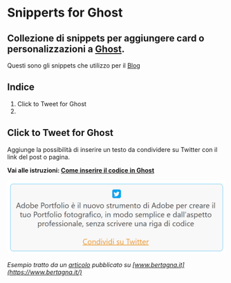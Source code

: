 # Snipperts for Ghost
## Collezione di snippets per aggiungere card o personalizzazioni a [Ghost](https://ghost.org/).
Questi sono gli snippets che utilizzo per il [Blog](https://www.bertagna.it/) 

## Indice
1. Click to Tweet for Ghost
2. 

## Click to Tweet for Ghost
Aggiunge la possibilità di inserire un testo da condividere su Twitter con il link del post o pagina.

**Vai alle istruzioni: [Come inserire il codice in Ghost](./click-to-tweet.md)**

![alt text](/images/click-to-tweet-for-ghost_preview.png "Click to Tweet for Ghost - Preview")

*Esempio tratto da un [articolo](https://www.bertagna.it/creare-portfolio-fotografico/) pubblicato su [www.bertagna.it](https://www.bertagna.it/)*